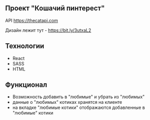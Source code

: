 ## Проект "Кошачий пинтерест"

API https://thecatapi.com

Дизайн лежит тут - https://bit.ly/3utxaL2

## Технологии
- React
- SASS
- HTML

## Функционал

- Возможность добавить в "любимые" и убрать из "любимых"
- данные о "любимых" котиках хранятся на клиенте
- на вкладке "любимые котики" отображаются добавленные в "любимые" котики
